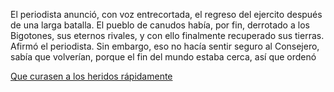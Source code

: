 El periodista anunció, con voz entrecortada, el regreso del ejercito después de una larga batalla.
El pueblo de canudos había, por fin, derrotado a los Bigotones, sus eternos rivales, y con ello
finalmente recuperado sus tierras. Afirmó el periodista.
Sin embargo, eso no hacía sentir seguro al Consejero, sabía que volverían, porque el fin del
mundo estaba cerca, así que ordenó

[Que curasen a los heridos rápidamente](curar-heridos/curar-heridos.md)
